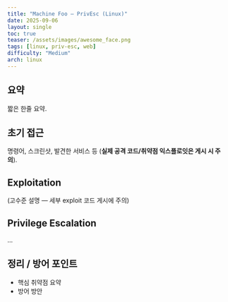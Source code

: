 ```yaml
---
title: "Machine Foo — PrivEsc (Linux)"
date: 2025-09-06
layout: single
toc: true
teaser: /assets/images/awesome_face.png
tags: [linux, priv-esc, web]
difficulty: "Medium"
arch: linux
---
```


## 요약
짧은 한줄 요약.

## 초기 접근
명령어, 스크린샷, 발견한 서비스 등 (**실제 공격 코드/취약점 익스플로잇은 게시 시 주의**).

## Exploitation
(고수준 설명 — 세부 exploit 코드 게시에 주의)

## Privilege Escalation
...

## 정리 / 방어 포인트
- 핵심 취약점 요약
- 방어 방안
